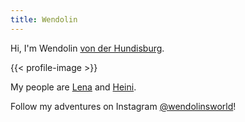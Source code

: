 ```yaml
---
title: Wendolin
---
```


Hi, I'm Wendolin [von der Hundisburg](https://von-der-hundisburg.de).

{{< profile-image >}}

My people are [Lena](https://lena.merker.id) and [Heini](https://heinrich.merker.id).

Follow my adventures on Instagram [@wendolinsworld](https://instagram.com/wendolinsworld/)!

